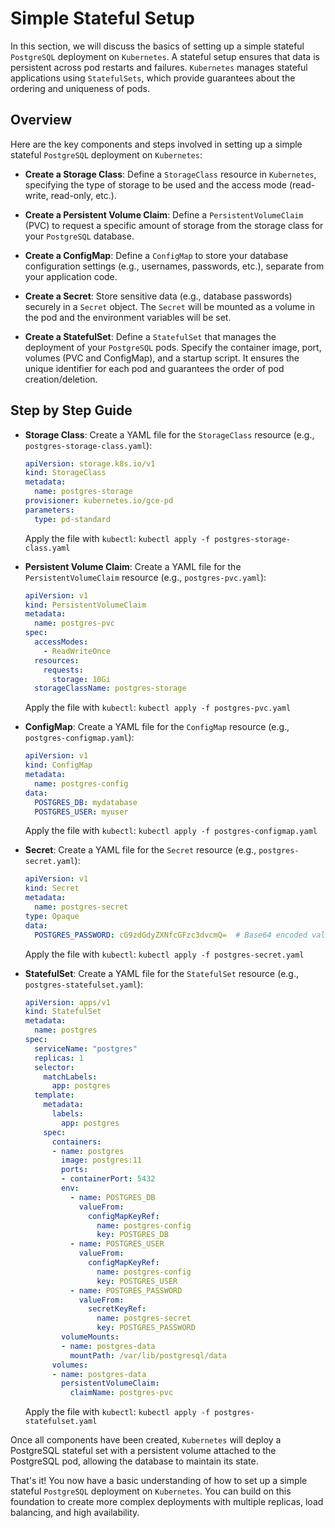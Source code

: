 # Simple Stateful Setup

In this section, we will discuss the basics of setting up a simple stateful `PostgreSQL` deployment on `Kubernetes`. A stateful setup ensures that data is persistent across pod restarts and failures. `Kubernetes` manages stateful applications using `StatefulSets`, which provide guarantees about the ordering and uniqueness of pods.

## Overview
Here are the key components and steps involved in setting up a simple stateful `PostgreSQL` deployment on `Kubernetes`:

- **Create a Storage Class**: Define a `StorageClass` resource in `Kubernetes`, specifying the type of storage to be used and the access mode (read-write, read-only, etc.).

- **Create a Persistent Volume Claim**: Define a `PersistentVolumeClaim` (PVC) to request a specific amount of storage from the storage class for your `PostgreSQL` database.

- **Create a ConfigMap**: Define a `ConfigMap` to store your database configuration settings (e.g., usernames, passwords, etc.), separate from your application code.

- **Create a Secret**: Store sensitive data (e.g., database passwords) securely in a `Secret` object. The `Secret` will be mounted as a volume in the pod and the environment variables will be set.

- **Create a StatefulSet**: Define a `StatefulSet` that manages the deployment of your `PostgreSQL` pods. Specify the container image, port, volumes (PVC and ConfigMap), and a startup script. It ensures the unique identifier for each pod and guarantees the order of pod creation/deletion.

## Step by Step Guide

- **Storage Class**:
   Create a YAML file for the `StorageClass` resource (e.g., `postgres-storage-class.yaml`):
   ```yaml
   apiVersion: storage.k8s.io/v1
   kind: StorageClass
   metadata:
     name: postgres-storage
   provisioner: kubernetes.io/gce-pd
   parameters:
     type: pd-standard
   ```
   Apply the file with `kubectl`: `kubectl apply -f postgres-storage-class.yaml`

- **Persistent Volume Claim**:
   Create a YAML file for the `PersistentVolumeClaim` resource (e.g., `postgres-pvc.yaml`):
   ```yaml
   apiVersion: v1
   kind: PersistentVolumeClaim
   metadata:
     name: postgres-pvc
   spec:
     accessModes:
       - ReadWriteOnce
     resources:
       requests:
         storage: 10Gi
     storageClassName: postgres-storage
   ```
   Apply the file with `kubectl`: `kubectl apply -f postgres-pvc.yaml`

- **ConfigMap**:
   Create a YAML file for the `ConfigMap` resource (e.g., `postgres-configmap.yaml`):
   ```yaml
   apiVersion: v1
   kind: ConfigMap
   metadata:
     name: postgres-config
   data:
     POSTGRES_DB: mydatabase
     POSTGRES_USER: myuser
   ```
   Apply the file with `kubectl`: `kubectl apply -f postgres-configmap.yaml`

- **Secret**:
   Create a YAML file for the `Secret` resource (e.g., `postgres-secret.yaml`):
   ```yaml
   apiVersion: v1
   kind: Secret
   metadata:
     name: postgres-secret
   type: Opaque
   data:
     POSTGRES_PASSWORD: cG9zdGdyZXNfcGFzc3dvcmQ=  # Base64 encoded value of the actual password
   ```
   Apply the file with `kubectl`: `kubectl apply -f postgres-secret.yaml`

- **StatefulSet**:
   Create a YAML file for the `StatefulSet` resource (e.g., `postgres-statefulset.yaml`):
   ```yaml
   apiVersion: apps/v1
   kind: StatefulSet
   metadata:
     name: postgres
   spec:
     serviceName: "postgres"
     replicas: 1
     selector:
       matchLabels:
         app: postgres
     template:
       metadata:
         labels:
           app: postgres
       spec:
         containers:
         - name: postgres
           image: postgres:11
           ports:
           - containerPort: 5432
           env:
             - name: POSTGRES_DB
               valueFrom:
                 configMapKeyRef:
                   name: postgres-config
                   key: POSTGRES_DB
             - name: POSTGRES_USER
               valueFrom:
                 configMapKeyRef:
                   name: postgres-config
                   key: POSTGRES_USER
             - name: POSTGRES_PASSWORD
               valueFrom:
                 secretKeyRef:
                   name: postgres-secret
                   key: POSTGRES_PASSWORD
           volumeMounts:
           - name: postgres-data
             mountPath: /var/lib/postgresql/data
         volumes:
         - name: postgres-data
           persistentVolumeClaim:
             claimName: postgres-pvc
   ```
   Apply the file with `kubectl`: `kubectl apply -f postgres-statefulset.yaml`

Once all components have been created, `Kubernetes` will deploy a PostgreSQL stateful set with a persistent volume attached to the PostgreSQL pod, allowing the database to maintain its state.

That's it! You now have a basic understanding of how to set up a simple stateful `PostgreSQL` deployment on `Kubernetes`. You can build on this foundation to create more complex deployments with multiple replicas, load balancing, and high availability.